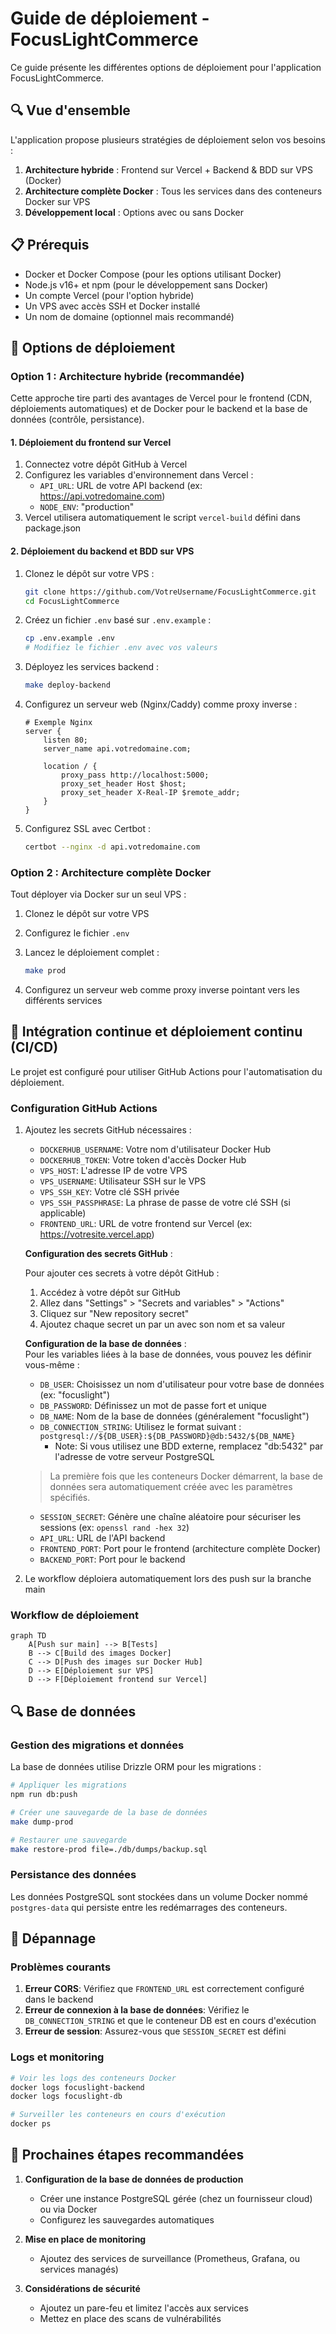 # Guide de déploiement - FocusLightCommerce

Ce guide présente les différentes options de déploiement pour l'application FocusLightCommerce.

## 🔍 Vue d'ensemble

L'application propose plusieurs stratégies de déploiement selon vos besoins :

1. **Architecture hybride** : Frontend sur Vercel + Backend & BDD sur VPS (Docker)
2. **Architecture complète Docker** : Tous les services dans des conteneurs Docker sur VPS
3. **Développement local** : Options avec ou sans Docker

## 📋 Prérequis

- Docker et Docker Compose (pour les options utilisant Docker)
- Node.js v16+ et npm (pour le développement sans Docker)
- Un compte Vercel (pour l'option hybride)
- Un VPS avec accès SSH et Docker installé
- Un nom de domaine (optionnel mais recommandé)

## 🚀 Options de déploiement

### Option 1 : Architecture hybride (recommandée)

Cette approche tire parti des avantages de Vercel pour le frontend (CDN, déploiements automatiques) et de Docker pour le backend et la base de données (contrôle, persistance).

#### 1. Déploiement du frontend sur Vercel

1. Connectez votre dépôt GitHub à Vercel
2. Configurez les variables d'environnement dans Vercel :
   - `API_URL`: URL de votre API backend (ex: https://api.votredomaine.com)
   - `NODE_ENV`: "production"
3. Vercel utilisera automatiquement le script `vercel-build` défini dans package.json

#### 2. Déploiement du backend et BDD sur VPS

1. Clonez le dépôt sur votre VPS :

   ```bash
   git clone https://github.com/VotreUsername/FocusLightCommerce.git
   cd FocusLightCommerce
   ```

2. Créez un fichier `.env` basé sur `.env.example` :

   ```bash
   cp .env.example .env
   # Modifiez le fichier .env avec vos valeurs
   ```

3. Déployez les services backend :

   ```bash
   make deploy-backend
   ```

4. Configurez un serveur web (Nginx/Caddy) comme proxy inverse :

   ```nginx
   # Exemple Nginx
   server {
       listen 80;
       server_name api.votredomaine.com;

       location / {
           proxy_pass http://localhost:5000;
           proxy_set_header Host $host;
           proxy_set_header X-Real-IP $remote_addr;
       }
   }
   ```

5. Configurez SSL avec Certbot :
   ```bash
   certbot --nginx -d api.votredomaine.com
   ```

### Option 2 : Architecture complète Docker

Tout déployer via Docker sur un seul VPS :

1. Clonez le dépôt sur votre VPS
2. Configurez le fichier `.env`
3. Lancez le déploiement complet :

   ```bash
   make prod
   ```

4. Configurez un serveur web comme proxy inverse pointant vers les différents services

## 🔄 Intégration continue et déploiement continu (CI/CD)

Le projet est configuré pour utiliser GitHub Actions pour l'automatisation du déploiement.

### Configuration GitHub Actions

1. Ajoutez les secrets GitHub nécessaires :

   - `DOCKERHUB_USERNAME`: Votre nom d'utilisateur Docker Hub
   - `DOCKERHUB_TOKEN`: Votre token d'accès Docker Hub
   - `VPS_HOST`: L'adresse IP de votre VPS
   - `VPS_USERNAME`: Utilisateur SSH sur le VPS
   - `VPS_SSH_KEY`: Votre clé SSH privée
   - `VPS_SSH_PASSPHRASE`: La phrase de passe de votre clé SSH (si applicable)
   - `FRONTEND_URL`: URL de votre frontend sur Vercel (ex: https://votresite.vercel.app)

   **Configuration des secrets GitHub** :

   Pour ajouter ces secrets à votre dépôt GitHub :

   1. Accédez à votre dépôt sur GitHub
   2. Allez dans "Settings" > "Secrets and variables" > "Actions"
   3. Cliquez sur "New repository secret"
   4. Ajoutez chaque secret un par un avec son nom et sa valeur

   **Configuration de la base de données** :  
   Pour les variables liées à la base de données, vous pouvez les définir vous-même :

   - `DB_USER`: Choisissez un nom d'utilisateur pour votre base de données (ex: "focuslight")
   - `DB_PASSWORD`: Définissez un mot de passe fort et unique
   - `DB_NAME`: Nom de la base de données (généralement "focuslight")
   - `DB_CONNECTION_STRING`: Utilisez le format suivant : `postgresql://${DB_USER}:${DB_PASSWORD}@db:5432/${DB_NAME}`
     - Note: Si vous utilisez une BDD externe, remplacez "db:5432" par l'adresse de votre serveur PostgreSQL

   > La première fois que les conteneurs Docker démarrent, la base de données sera automatiquement créée avec les paramètres spécifiés.

   - `SESSION_SECRET`: Génère une chaîne aléatoire pour sécuriser les sessions (ex: `openssl rand -hex 32`)
   - `API_URL`: URL de l'API backend
   - `FRONTEND_PORT`: Port pour le frontend (architecture complète Docker)
   - `BACKEND_PORT`: Port pour le backend

2. Le workflow déploiera automatiquement lors des push sur la branche main

### Workflow de déploiement

```mermaid
graph TD
    A[Push sur main] --> B[Tests]
    B --> C[Build des images Docker]
    C --> D[Push des images sur Docker Hub]
    D --> E[Déploiement sur VPS]
    D --> F[Déploiement frontend sur Vercel]
```

## 🔍 Base de données

### Gestion des migrations et données

La base de données utilise Drizzle ORM pour les migrations :

```bash
# Appliquer les migrations
npm run db:push

# Créer une sauvegarde de la base de données
make dump-prod

# Restaurer une sauvegarde
make restore-prod file=./db/dumps/backup.sql
```

### Persistance des données

Les données PostgreSQL sont stockées dans un volume Docker nommé `postgres-data` qui persiste entre les redémarrages des conteneurs.

## 🚨 Dépannage

### Problèmes courants

1. **Erreur CORS**: Vérifiez que `FRONTEND_URL` est correctement configuré dans le backend
2. **Erreur de connexion à la base de données**: Vérifiez le `DB_CONNECTION_STRING` et que le conteneur DB est en cours d'exécution
3. **Erreur de session**: Assurez-vous que `SESSION_SECRET` est défini

### Logs et monitoring

```bash
# Voir les logs des conteneurs Docker
docker logs focuslight-backend
docker logs focuslight-db

# Surveiller les conteneurs en cours d'exécution
docker ps
```

## 📅 Prochaines étapes recommandées

1. **Configuration de la base de données de production**

   - Créer une instance PostgreSQL gérée (chez un fournisseur cloud) ou via Docker
   - Configurez les sauvegardes automatiques

2. **Mise en place de monitoring**

   - Ajoutez des services de surveillance (Prometheus, Grafana, ou services managés)

3. **Considérations de sécurité**
   - Ajoutez un pare-feu et limitez l'accès aux services
   - Mettez en place des scans de vulnérabilités
